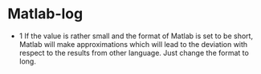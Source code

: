# Matlab-log

- 1 If the value is rather small and the format of Matlab is set to be short, Matlab will make approximations which will lead to the deviation with respect to the results from other language. Just change the format to long.
